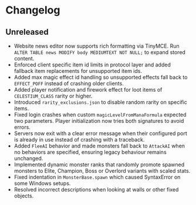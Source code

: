 # Changelog

## Unreleased
- Website news editor now supports rich formatting via TinyMCE. Run
  `ALTER TABLE news MODIFY body MEDIUMTEXT NOT NULL;` to expand stored content.
- Enforced client specific item id limits in protocol layer and added fallback
  item replacements for unsupported item ids.
- Added max magic effect id handling so unsupported effects fall back to
  ``EFFECT_POFF`` instead of crashing older clients.
- Added player notification and firework effect for loot items of
  `CELESTIUM_CLASS` rarity or higher.
- Introduced `rarity_exclusions.json` to disable random rarity on specific items.
- Fixed login crashes when custom `magicLevelFromManaFormula` expected two
  parameters. Player initialization now tries both signatures to avoid errors.
- Servers now exit with a clear error message when their configured port is
  already in use instead of crashing with a traceback.
- Added `FleeAI` behavior and made monsters fall back to `AttackAI` when no
  behaviors are specified, ensuring legacy behaviour remains unchanged.
- Implemented dynamic monster ranks that randomly promote spawned monsters
  to Elite, Champion, Boss or Overlord variants with scaled stats.
- Fixed indentation in `MonsterBase.spawn` which caused SyntaxError on some
  Windows setups.
- Resolved incorrect descriptions when looking at walls or other fixed objects.

